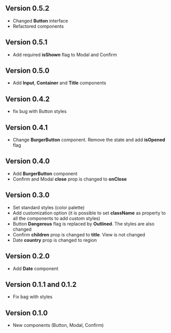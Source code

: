 ## Version 0.5.2

* Changed **Button** interface
* Refactored components

## Version 0.5.1

* Add required **isShown** flag to Modal and Confirm

## Version 0.5.0

* Add **Input**, **Container** and **Title** components

## Version 0.4.2

* fix bug with Button styles

## Version 0.4.1

* Change **BurgerButton** component. Remove the state and add **isOpened** flag

## Version 0.4.0

* Add **BurgerButton** component
* Confirm and Modal **close** prop is changed to **onClose**

## Version 0.3.0

* Set standard styles (color palette)
* Add customization option (it is possible to set **className** as property to all the components to add custom styles)
* Button **Dangerous** flag is replaced by **Outlined**. The styles are also changed
* Confirm **children** prop is changed to **title**. View is not changed
* Date **country** prop is changed to region

## Version 0.2.0

* Add **Date** component

## Version 0.1.1 and 0.1.2

* Fix bag with styles

## Version 0.1.0

* New components (Button, Modal, Confirm)